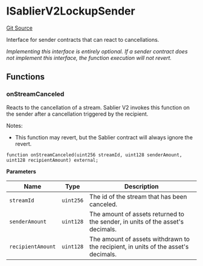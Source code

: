 # ISablierV2LockupSender

[Git Source](https://github.com/sablierhq/v2-core/blob/8bd57ebb31fddf6ef262477e5a378027db8b85d8/docs/contracts/v2/reference/core/interfaces)

Interface for sender contracts that can react to cancellations.

_Implementing this interface is entirely optional. If a sender contract does not implement this interface, the function
execution will not revert._

## Functions

### onStreamCanceled

Reacts to the cancellation of a stream. Sablier V2 invokes this function on the sender after a cancellation triggered by
the recipient.

Notes:

- This function may revert, but the Sablier contract will always ignore the revert.

```solidity
function onStreamCanceled(uint256 streamId, uint128 senderAmount, uint128 recipientAmount) external;
```

**Parameters**

| Name              | Type      | Description                                                                        |
| ----------------- | --------- | ---------------------------------------------------------------------------------- |
| `streamId`        | `uint256` | The id of the stream that has been canceled.                                       |
| `senderAmount`    | `uint128` | The amount of assets returned to the sender, in units of the asset's decimals.     |
| `recipientAmount` | `uint128` | The amount of assets withdrawn to the recipient, in units of the asset's decimals. |
